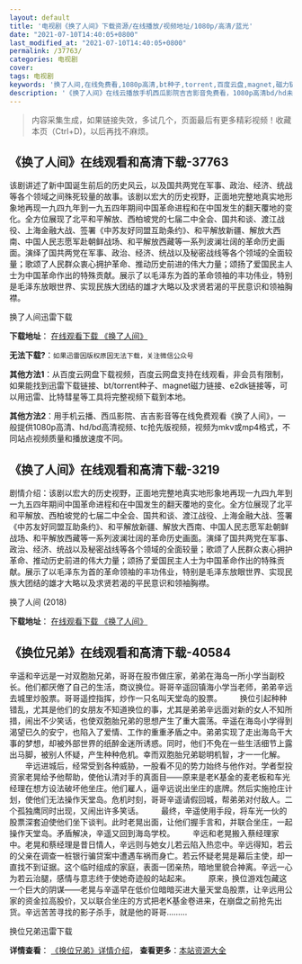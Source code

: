 ```yaml
---
layout: default
title: '电视剧《换了人间》下载资源/在线播放/视频地址/1080p/高清/蓝光'
date: "2021-07-10T14:40:05+0800"
last_modified_at: "2021-07-10T14:40:05+0800"
permalink: /37763/
categories: 电视剧
cover:
tags: 电视剧
keywords: '换了人间,在线免费看,1080p高清,bt种子,torrent,百度云盘,magnet,磁力链,迅雷下载资源'
description: '《换了人间》在线云播放手机西瓜影院吉吉影音免费看，1080p高清bd/hd未删减完整版和tc抢先枪版，mkv/mp4格式，附带bt/torrent种子、magnet/磁力链、百度云盘、网盘资源迅雷下载链接'
---
```


>内容采集生成，如果链接失效，多试几个，页面最后有更多精彩视频！收藏本页（Ctrl+D)，以后再找不麻烦。


## 《换了人间》在线观看和高清下载-37763

该剧讲述了新中国诞生前后的历史风云，以及国共两党在军事、政治、经济、统战等各个领域之间殊死较量的故事。该剧以宏大的历史视野，正面地完整地真实地形象地再现一九四九年到一九五四年期间中国革命进程和在中国发生的翻天覆地的变化。全方位展现了北平和平解放、西柏坡党的七届二中全会、国共和谈、渡江战役、上海金融大战、签署《中苏友好同盟互助条约》、和平解放新疆、解放大西南、中国人民志愿军赴朝鲜战场、和平解放西藏等一系列波澜壮阔的革命历史画面。演绎了国共两党在军事、政治、经济、统战以及秘密战线等各个领域的全面较量；歌颂了人民群众衷心拥护革命、推动历史前进的伟大力量；颂扬了爱国民主人士为中国革命作出的特殊贡献。展示了以毛泽东为首的革命领袖的丰功伟业，特别是毛泽东放眼世界、实现民族大团结的雄才大略以及求贤若渴的平民意识和领袖胸襟。


换了人间迅雷下载

**下载地址**： [在线观看下载 《换了人间》](https://www.993dy.com//vod-detail-id-28898.html) 


**无法下载?**：`如果迅雷因版权原因无法下载，关注微信公众号 `

**其他方法1**：从百度云网盘下载视频，百度云网盘支持在线观看，非会员有限制，如果能找到迅雷下载链接、bt/torrent种子、magnet磁力链接、e2dk链接等，可以用迅雷、比特彗星等工具将完整视频下载到本地。

**其他方法2**：用手机云播、西瓜影院、吉吉影音等在线免费观看《换了人间》，一般提供1080p高清、hd/bd高清视频、tc抢先版视频，视频为mkv或mp4格式，不同站点视频质量和播放速度不同。


## 《换了人间》在线观看和高清下载-3219

剧情介绍：该剧以宏大的历史视野，正面地完整地真实地形象地再现一九四九年到一九五四年期间中国革命进程和在中国发生的翻天覆地的变化。全方位展现了北平和平解放、西柏坡党的七届二中全会、国共和谈、渡江战役、上海金融大战、签署《中苏友好同盟互助条约》、和平解放新疆、解放大西南、中国人民志愿军赴朝鲜战场、和平解放西藏等一系列波澜壮阔的革命历史画面。演绎了国共两党在军事、政治、经济、统战以及秘密战线等各个领域的全面较量；歌颂了人民群众衷心拥护革命、推动历史前进的伟大力量；颂扬了爱国民主人士为中国革命作出的特殊贡献。展示了以毛泽东为首的革命领袖的丰功伟业，特别是毛泽东放眼世界、实现民族大团结的雄才大略以及求贤若渴的平民意识和领袖胸襟。


换了人间 (2018)

**下载地址**： [在线观看下载 《换了人间》](https://www.btbtdy.me/btdy/dy12217.html) 


## 《换位兄弟》在线观看和高清下载-40584

辛遥和辛远是一对双胞胎兄弟，哥哥在股市做庄家，弟弟在海岛一所小学当副校长。他们都厌倦了自己的生活，商议换位。哥哥辛遥回镇海小学当老师，弟弟辛远去城里炒股票。哥哥遥控指挥，炒作一只名叫天堂岛的股票。 　　换位引起种种错乱，尤其是他们的女朋友不知道换位的事，尤其是弟弟辛远面对新的女人不知所措，闹出不少笑话，也使双胞胎兄弟的思想产生了重大震荡。辛遥在海岛小学得到渴望已久的安宁，也陷入了爱情、工作的重重矛盾之中。弟弟实现了走出海岛干大事的梦想，却被外部世界的纸醉金迷所诱惑。同时，他们不免在一些生活细节上露出马脚，被别人怀疑，产生种种危机。幸而双胞胎兄弟聪明机智，才一一化解。 　　辛远进城后，经常受到各种威胁，一股看不见的势力始终与他作对。学者型投资家老晃给予他帮助，使他认清对手的真面目——原来是老K基金的麦老板和车光经理在想方设法破坏他坐庄。他们雇人，逼辛远说出坐庄的底牌。然后实施抢庄计划，使他们无法操作天堂岛。危机时刻，哥哥辛遥请假回城，帮弟弟对付敌人。二个孤独鹰同时出现，又闹出许多笑话。 　　最终，辛遥使用手段，将车光一伙的股票深套迫使他们坐下谈判。此时老晃出面，让他们握手言和，并联合坐庄，一起操作天堂岛。矛盾解决，辛遥又回到海岛学校。 　　辛远和老晃搬入蔡经理家中。老晃和蔡经理是昔日情人，辛远则与她女儿若云陷入热恋中。辛远得知，若云的父亲在调查一桩银行骗贷案中遭遇车祸而身亡。若云怀疑老晃是幕后主使，却一直找不到证据。这个临时组成的家庭，表面一团亲热，暗地里貌合神离。辛远一心为若云治腿，感情与意志终于使她奇迹般的站起来。 　　原来，换位游戏包藏这一个巨大的阴谋——老晃与辛遥早在低价位暗暗买进大量天堂岛股票，让辛远用公家的资金拉高股价，又以联合坐庄的方式把老K基金卷进来，在崩盘之前抢先出货。辛远苦苦寻找的影子杀手，就是他的哥哥………


换位兄弟迅雷下载

**详情查看**： [《换位兄弟》详情介绍](/movie/40584/)， **查看更多**：[本站资源大全](/movie/t/all/)


